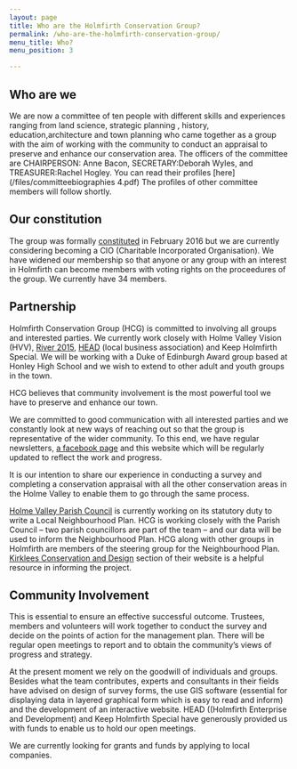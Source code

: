 ```yaml
---
layout: page
title: Who are the Holmfirth Conservation Group?
permalink: /who-are-the-holmfirth-conservation-group/
menu_title: Who?
menu_position: 3

---
```


## Who are we

We are now a committee of ten people with different skills and experiences ranging from land science, strategic planning , history, education,architecture and town planning who came together as a group with the aim of working with the community to conduct an appraisal to preserve and enhance our conservation area. The officers of the committee are CHAIRPERSON: Anne Bacon, SECRETARY:Deborah Wyles, and TREASURER:Rachel Hogley. You can read their profiles [here](/files/committeebiographies 4.pdf) The profiles of other committee members will follow shortly.

## Our constitution

The group was formally [constituted](/files/HCGconstitution.pdf) in February 2016 but we are currently considering becoming a CIO (Charitable Incorporated Organisation).  We have widened our membership so that anyone or any group with an interest in Holmfirth can become members with voting rights on the proceedures of the group. We currently have 34 members.

## Partnership

Holmfirth Conservation Group (HCG) is committed to involving  all groups and interested parties.  We currently work closely with Holme Valley Vision (HVV), [River 2015](http://river2015.org/rwp/), [HEAD](http://www.holmfirthhead.co.uk) (local business association) and Keep Holmfirth Special.  We will be working with a Duke of Edinburgh Award group based at Honley High School and we wish to extend to other adult and youth groups in the town.

HCG believes that community involvement is the most powerful tool we have to preserve and enhance our town.

We are committed to good communication with all interested parties and we constantly look at new ways of reaching out so that the group is representative of the wider community.  To this end, we have regular newsletters, [a facebook page](https://www.facebook.com/holmfirthconservation) and this website which will be regularly updated to reflect the work and progress.

It is our intention to share our experience in conducting a survey and completing a conservation appraisal with all the other conservation areas in the Holme Valley to enable them to go through the same process.

[Holme Valley Parish Council](http://www.holmevalleyparishcouncil.gov.uk) is currently working on its statutory duty to write a Local Neighbourhood Plan.  HCG is working closely with the Parish Council – two parish councillors are part of the team – and our data will be used to inform the Neighbourhood Plan.  HCG along with other groups in Holmfirth are members of the steering group for the Neighbourhood Plan. [Kirklees Conservation and Design](http://www.kirklees.gov.uk/business/conservation/index.aspx) section of their website is a helpful resource in informing the project.

## Community Involvement

This is essential to ensure an effective successful outcome.  Trustees, members and volunteers will work together to conduct the survey and decide on the points of action for the management plan.  There will be regular open meetings to report and to obtain the community’s views of progress and strategy.

At the present moment we rely on the goodwill of individuals and groups.  Besides what the team contributes, experts and consultants in their fields have advised on design of survey forms, the use GIS software (essential for displaying data in layered graphical form which is easy to read and inform) and the development of an interactive website. HEAD ((Holmfirth Enterprise and Development) and Keep Holmfirth Special have generously provided us with funds to enable us to hold our open meetings.

We are currently looking for grants and funds by applying to local companies.
